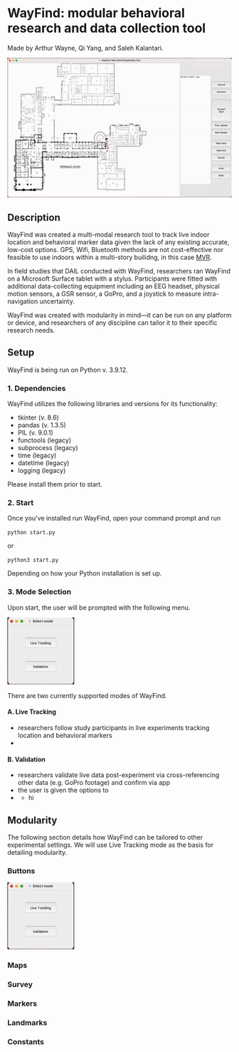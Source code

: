 # WayFind: modular behavioral research and data collection tool
Made by Arthur Wayne, Qi Yang, and Saleh Kalantari. 

![alt text](https://github.com/CornellDAIL/WayFind/blob/main/images/sample.gif)

## Description
WayFind was created a multi-modal research tool to track live indoor location and behavioral marker data given the lack of any existing accurate, low-cost options. GPS, Wifi, Bluetooth methods are not cost-effective nor feasible to use indoors within a multi-story builidng, in this case <a href ="https://goo.gl/maps/QW24xXuv98w6MHvm6">MVR</a>.

In field studies that DAIL conducted with WayFind, researchers ran WayFind on a Microsoft Surface tablet with a stylus. Participants were fitted with additional data-collecting equipment including an EEG headset, physical motion sensors, a GSR sensor, a GoPro, and a joystick to measure intra-navigation uncertainty.

WayFind was created with modularity in mind—it can be run on any platform or device, and researchers of any discipline can tailor it to their specific research needs.

## Setup
WayFind is being run on Python v. 3.9.12.

### 1. Dependencies
WayFind utilizes the following libraries and versions for its functionality:
- tkinter (v. 8.6)
- pandas (v. 1.3.5)
- PIL (v. 9.0.1)
- functools (legacy)
- subprocess (legacy)
- time (legacy)
- datetime (legacy)
- logging (legacy)

Please install them prior to start.

### 2. Start

Once you've installed run WayFind, open your command prompt and run

`python start.py`

or

`python3 start.py`

Depending on how your Python installation is set up.
  
### 3. Mode Selection

Upon start, the user will be prompted with the following menu.

<img src="https://github.com/CornellDAIL/WayFind/blob/main/images/modes.png" width=150px height=150px>

There are two currently supported modes of WayFind.

#### A. Live Tracking
- researchers follow study participants in live experiments tracking location and behavioral markers
- 
 
#### B. Validation
- researchers validate live data post-experiment via cross-referencing other data (e.g. GoPro footage) and confirm via app
- the user is given the options to
- - hi

## Modularity
The following section details how WayFind can be tailored to other experimental settings. We will use Live Tracking mode as the basis for detailing modularity.

### Buttons
<img src="https://github.com/CornellDAIL/WayFind/blob/main/images/modes.png" width=150px height=150px>

### Maps

### Survey

### Markers

### Landmarks

### Constants
